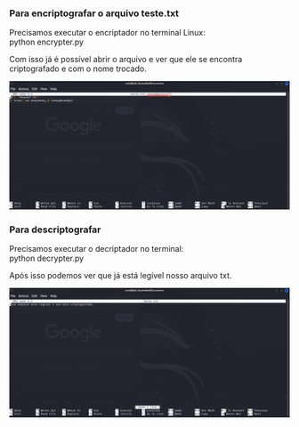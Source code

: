 ### Para encriptografar o arquivo teste.txt 
Precisamos executar o encriptador no terminal Linux:  
python encrypter.py

Com isso já é possível abrir o arquivo e ver que ele se encontra criptografado e com o nome trocado.  

![Alt text](./Encrypted.png "Optional title") 

### Para descriptografar  

Precisamos executar o decriptador no terminal:  
python decrypter.py  

Após isso podemos ver que já está legível nosso arquivo txt.  

![Alt text](./teste.png "Optional title")
